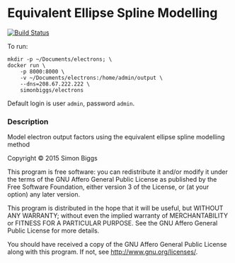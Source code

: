 # Equivalent Ellipse Spline Modelling

[![Build Status](https://travis-ci.org/SimonBiggs/equivalent-ellipse-spline-modelling.svg?branch=master)](https://travis-ci.org/SimonBiggs/equivalent-ellipse-spline-modelling)

To run:

    mkdir -p ~/Documents/electrons; \
    docker run \
        -p 8000:8000 \
        -v ~/Documents/electrons:/home/admin/output \
        --dns=208.67.222.222 \
        simonbiggs/electrons

Default login is user `admin`, password `admin`.

### Description
Model electron output factors using the equivalent ellipse spline modelling method

Copyright &#169; 2015  Simon Biggs

This program is free software: you can redistribute it and/or modify
it under the terms of the GNU Affero General Public License as published
by the Free Software Foundation, either version 3 of the License, or
(at your option) any later version.

This program is distributed in the hope that it will be useful,
but WITHOUT ANY WARRANTY; without even the implied warranty of
MERCHANTABILITY or FITNESS FOR A PARTICULAR PURPOSE.  See the
GNU Affero General Public License for more details.

You should have received a copy of the GNU Affero General Public License
along with this program.  If not, see <http://www.gnu.org/licenses/>.
